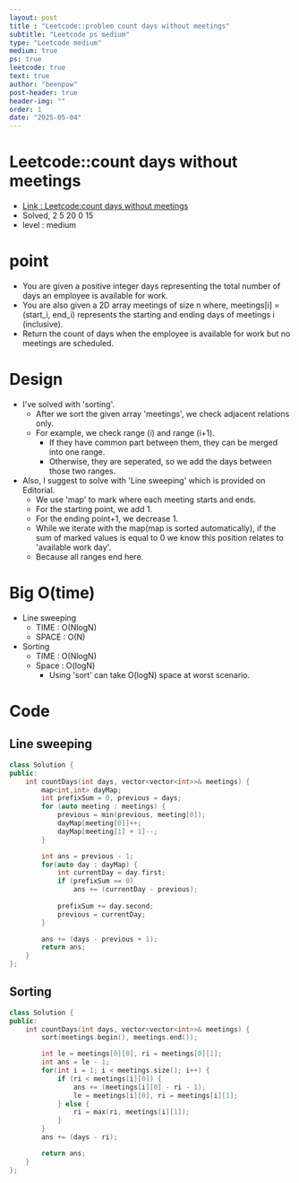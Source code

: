 ```yaml
---
layout: post
title : "Leetcode::problem count days without meetings"
subtitle: "Leetcode ps medium"
type: "Leetcode medium"
medium: true
ps: true
leetcode: true
text: true
author: "beenpow"
post-header: true
header-img: ""
order: 1
date: "2025-05-04"
---
```


# Leetcode::count days without meetings
- [Link : Leetcode:count days without meetings](https://leetcode.com/problems/count-days-without-meetings/description/?envType=company&envId=google&favoriteSlug=google-thirty-days)
- Solved, 2 5 20 0 15
- level : medium

# point
- You are given a positive integer days representing the total number of days an employee is available for work.
- You are also given a 2D array meetings of size n where, meetings[i] = (start_i, end_i) represents the starting and ending days of meetings i (inclusive).
- Return the count of days when the employee is available for work but no meetings are scheduled.

# Design
- I've solved with 'sorting'.
    - After we sort the given array 'meetings', we check adjacent relations only.
    - For example, we check range (i) and range (i+1).
        - If they have common part between them, they can be merged into one range.
        - Otherwise, they are seperated, so we add the days between those two ranges.
- Also, I suggest to solve with 'Line sweeping' which is provided on Editorial.
    - We use 'map' to mark where each meeting starts and ends.
    - For the starting point, we add 1.
    - For the ending point+1, we decrease 1.
    - While we iterate with the map(map is sorted automatically), if the sum of marked values is equal to 0 we know this position relates to 'available work day'.
    - Because all ranges end here.

# Big O(time)
- Line sweeping
    - TIME : O(NlogN)
    - SPACE : O(N)
- Sorting
    - TIME : O(NlogN)
    - Space : O(logN)
        - Using 'sort' can take O(logN) space at worst scenario.

# Code

## Line sweeping

```cpp
class Solution {
public:
    int countDays(int days, vector<vector<int>>& meetings) {
        map<int,int> dayMap;
        int prefixSum = 0, previous = days;
        for (auto meeting : meetings) {
            previous = min(previous, meeting[0]);
            dayMap[meeting[0]]++;
            dayMap[meeting[1] + 1]--;
        }

        int ans = previous - 1;
        for(auto day : dayMap) {
            int currentDay = day.first;
            if (prefixSum == 0)
                ans += (currentDay - previous);
            
            prefixSum += day.second;
            previous = currentDay;
        }

        ans += (days - previous + 1);
        return ans;
    }
};
```

## Sorting

```cpp
class Solution {
public:
    int countDays(int days, vector<vector<int>>& meetings) {
        sort(meetings.begin(), meetings.end());

        int le = meetings[0][0], ri = meetings[0][1];
        int ans = le - 1;
        for(int i = 1; i < meetings.size(); i++) {
            if (ri < meetings[i][0]) {
                ans += (meetings[i][0] - ri - 1);
                le = meetings[i][0], ri = meetings[i][1];
            } else {
                ri = max(ri, meetings[i][1]);
            }
        }
        ans += (days - ri);

        return ans;
    }
};
```